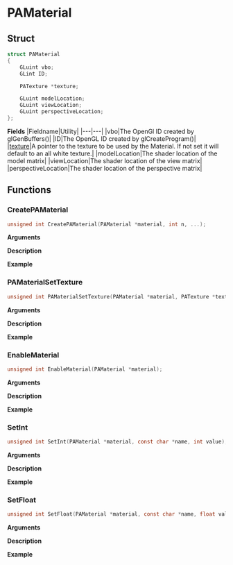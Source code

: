 # PAMaterial

## Struct
```C
struct PAMaterial
{
	GLuint vbo;
	GLint ID;

	PATexture *texture;

	GLuint modelLocation;
	GLuint viewLocation;
	GLuint perspectiveLocation;
};
```

__Fields__
|Fieldname|Utility|
|---|---|
|vbo|The OpenGl ID created by glGenBuffers()|
|ID|The OpenGL ID created by glCreateProgram()|
|<a href="PATexture.md">texture</a>|A pointer to the texture to be used by the Material. If not set it will default to an all white texture.|
|modelLocation|The shader location of the model matrix|
|viewLocation|The shader location of the view matrix|
|perspectiveLocation|The shader location of the perspective matrix|

## Functions

### CreatePAMaterial

```C
unsigned int CreatePAMaterial(PAMaterial *material, int n, ...);
```

__Arguments__

__Description__

__Example__

### PAMaterialSetTexture

```C
unsigned int PAMaterialSetTexture(PAMaterial *material, PATexture *texture);
```

__Arguments__

__Description__

__Example__

### EnableMaterial

```C
unsigned int EnableMaterial(PAMaterial *material);
```

__Arguments__

__Description__

__Example__

### SetInt

```C
unsigned int SetInt(PAMaterial *material, const char *name, int value);
```

__Arguments__

__Description__

__Example__

### SetFloat

```C
unsigned int SetFloat(PAMaterial *material, const char *name, float value);
```

__Arguments__

__Description__

__Example__

